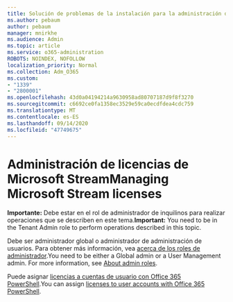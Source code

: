 ```yaml
---
title: Solución de problemas de la instalación para la administración de licencias por secuencias
ms.author: pebaum
author: pebaum
manager: mnirkhe
ms.audience: Admin
ms.topic: article
ms.service: o365-administration
ROBOTS: NOINDEX, NOFOLLOW
localization_priority: Normal
ms.collection: Adm_O365
ms.custom:
- "1339"
- "2800001"
ms.openlocfilehash: 43d0a04194214a9630958ad80707187d9f8f3270
ms.sourcegitcommit: c6692ce0fa1358ec3529e59ca0ecdfdea4cdc759
ms.translationtype: MT
ms.contentlocale: es-ES
ms.lasthandoff: 09/14/2020
ms.locfileid: "47749675"
---
```

# <a name="managing-microsoft-stream-licenses"></a><span data-ttu-id="eee64-102">Administración de licencias de Microsoft Stream</span><span class="sxs-lookup"><span data-stu-id="eee64-102">Managing Microsoft Stream licenses</span></span>

<span data-ttu-id="eee64-103">**Importante:** Debe estar en el rol de administrador de inquilinos para realizar operaciones que se describen en este tema.</span><span class="sxs-lookup"><span data-stu-id="eee64-103">**Important:** You need to be in the Tenant Admin role to perform operations described in this topic.</span></span>

<span data-ttu-id="eee64-104">Debe ser administrador global o administrador de administración de usuarios. Para obtener más información, vea [acerca de los roles de administrador](https://docs.microsoft.com/microsoft-365/admin/add-users/about-admin-roles).</span><span class="sxs-lookup"><span data-stu-id="eee64-104">You need to be either a Global admin or a User Management admin. For more information, see [About admin roles](https://docs.microsoft.com/microsoft-365/admin/add-users/about-admin-roles).</span></span>

<span data-ttu-id="eee64-105">Puede asignar [licencias a cuentas de usuario con Office 365 PowerShell](https://go.microsoft.com/fwlink/p/?linkid=850410).</span><span class="sxs-lookup"><span data-stu-id="eee64-105">You can assign [licenses to user accounts with Office 365 PowerShell](https://go.microsoft.com/fwlink/p/?linkid=850410).</span></span>
